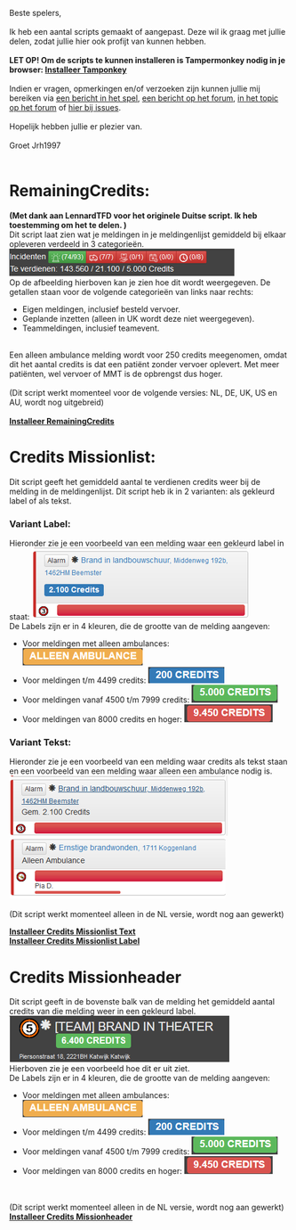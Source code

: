Beste spelers,
<br><br>
Ik heb een aantal scripts gemaakt of aangepast. Deze wil ik graag met jullie delen, zodat jullie hier ook profijt van kunnen hebben. 
<br><br>
<b>LET OP! Om de scripts te kunnen installeren is Tampermonkey nodig in je browser: <a href="https://www.tampermonkey.net/">Installeer Tamponkey</a> </b>
<br><br>
Indien er vragen, opmerkingen en/of verzoeken zijn kunnen jullie mij bereiken via <a href="https://www.meldkamerspel.com/messages/new?target=Jrh1997">een bericht in het spel</a>, <a href="https://forum.meldkamerspel.com/index.php/ConversationAdd/?userID=933">een bericht op het forum</a>, <a href="https://forum.meldkamerspel.com/index.php/Thread/2930-Losse-scripts-Jrh1997/?postID=21716#post21716"> in het topic op het forum</a> of <a href="https://github.com/JRH-1997/MKS-scripts/issues"> hier bij issues</a>. 
<br><br>
Hopelijk hebben jullie er plezier van.
<br><br>
Groet Jrh1997
<br><br>

# RemainingCredits: 
<b>(Met dank aan LennardTFD voor het originele Duitse script. Ik heb toestemming om het te delen. )</b>
<br>
Dit script laat zien wat je meldingen in je meldingenlijst gemiddeld bij elkaar opleveren verdeeld in 3 categorieën. 
<br>
![RemainingCredits](AfbeeldingenScriptNL/RemainingCredits.png)
<br>
Op de afbeelding hierboven kan je zien hoe dit wordt weergegeven. De getallen staan voor de volgende categorieën van links naar rechts:
-	Eigen meldingen, inclusief besteld vervoer. 
-	Geplande inzetten (alleen in UK wordt deze niet weergegeven). 
-	Teammeldingen, inclusief teamevent.
<br>
Een alleen ambulance melding wordt voor 250 credits meegenomen, omdat dit het aantal credits is dat een patiënt zonder vervoer oplevert. Met meer patiënten, wel vervoer of MMT is de opbrengst dus hoger. 
<br>
<br>
(Dit script werkt momenteel voor de volgende versies: NL, DE, UK, US en AU, wordt nog uitgebreid)
<br>
<br>
<b><a href="https://github.com/JRH-1997/MKS-scripts/raw/master/RemainingCredits.user.js">Installeer RemainingCredits</a></b>

# Credits Missionlist:
Dit script geeft het gemiddeld aantal te verdienen credits weer bij de melding in de meldingenlijst. 
Dit script heb ik in 2 varianten: als gekleurd label of als tekst. 

### Variant Label:
Hieronder zie je een voorbeeld van een melding waar een gekleurd label in staat:
![Missionlistlabel](AfbeeldingenScriptNL/Missionlistlabel.png)
<br>
De Labels zijn er in 4 kleuren, die de grootte van de melding aangeven:
- Voor meldingen met alleen ambulances: ![LabelAmbulance](AfbeeldingenScriptNL/LabelAmbulance.png)
- Voor meldingen t/m 4499 credits: ![LabelBlauw](AfbeeldingenScriptNL/LabelBlauw.png)
- Voor meldingen vanaf 4500 t/m 7999 credits: ![LabelGroen](AfbeeldingenScriptNL/LabelGroen.png)
- Voor meldingen van 8000 credits en hoger: ![LabelRood](AfbeeldingenScriptNL/LabelRood.png)

### Variant Tekst:
Hieronder zie je een voorbeeld van een melding waar credits als tekst staan en een voorbeeld van een melding waar alleen een ambulance nodig is. 
<br>
![MissionlistTextCredits](AfbeeldingenScriptNL/MissionlistTextCredits.png)
<br>
![MissionlistTextAmbulance](AfbeeldingenScriptNL/MissionlistTextAmbulance.png)
<br>
<br>
(Dit script werkt momenteel alleen in de NL versie, wordt nog aan gewerkt)

<b><a href="https://github.com/JRH-1997/MKS-scripts/raw/master/Credits_Missionlist_Text.user.js">Installeer Credits Missionlist Text</a></b>
<br>
<b><a href="https://github.com/JRH-1997/MKS-scripts/raw/master/Credits_Missionlist_label.user.js">Installeer Credits Missionlist Label</a></b>
<br>

# Credits Missionheader
Dit script geeft in de bovenste balk van de melding het gemiddeld aantal credits van die melding weer in een gekleurd label.
<br> 
![Missonheader](AfbeeldingenScriptNL/Missionheaderlabel.png)
<br>
Hierboven zie je een voorbeeld hoe dit er uit ziet. 
<br>
De Labels zijn er in 4 kleuren, die de grootte van de melding aangeven:
- Voor meldingen met alleen ambulances: ![LabelAmbulance](AfbeeldingenScriptNL/LabelAmbulance.png)
- Voor meldingen t/m 4499 credits: ![LabelBlauw](AfbeeldingenScriptNL/LabelBlauw.png)
- Voor meldingen vanaf 4500 t/m 7999 credits: ![LabelGroen](AfbeeldingenScriptNL/LabelGroen.png)
- Voor meldingen van 8000 credits en hoger: ![LabelRood](AfbeeldingenScriptNL/LabelRood.png)
<br>
<br>
(Dit script werkt momenteel alleen in de NL versie, wordt nog aan gewerkt)
<br>
<b><a href="https://github.com/JRH-1997/MKS-scripts/raw/master/Credits_Missionheader.user.js">Installeer Credits Missionheader</a></b>

